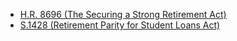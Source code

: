 * [H.R. 8696 (The Securing a Strong Retirement Act)](#hr8696)
* [S.1428 (Retirement Parity for Student Loans Act)](#s1428)
